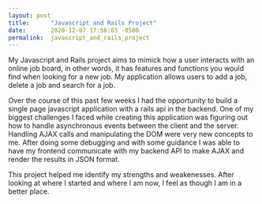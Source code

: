 ```yaml
---
layout: post
title:      "Javascript and Rails Project"
date:       2020-12-07 17:56:03 -0500
permalink:  javascript_and_rails_project
---
```



My Javascript and Rails project aims to mimick how a user interacts with an online job board, in other words, it has features and functions you would find when looking for a new job. My application allows users to add a job, delete a job and search for a job. 

Over the course of this past few weeks I had the opportunity to build a single page javascript application with a rails api in the backend. One of my biggest challenges I faced while creating this application was figuring out how to handle asynchronous events between the client and the server. Handling AJAX calls and manipulating the DOM were very new concepts to me. After doing some debugging and with some guidance I was able to have my frontend communicate with my backend API to make AJAX and render the results in JSON format.

This project helped me identify my strengths and weakenesses. After looking at where I started and where I am now, I feel as though I am in a better place.
